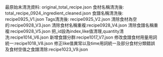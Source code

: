 最原始未清洗資料: original_total_recipe.json
食材名稱清洗後: total_recipe_0924_ingredient_cleaned.json
食譜名稱清洗後: recipe0925_V1.json
Tags清洗後: recipe0925_V2.json
清除食材為空的:recipe0928_V3.json
清除食材名稱重複:recipe0928_V4.json
清除食譜名稱重複:recipe0928_V5.json
把_id設為index,like值清理,quantity清洗:recipe1014_V6.json
新增食譜分群:recipe1017_V7.json
修改食譜食材用量用詞統一:recipe1018_V8.json
修正like值異常以及time用詞統一及部分食材分類錯誤及食材空值之食譜清除:recipe1023_V9.json